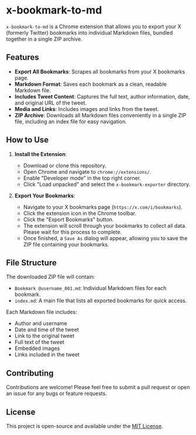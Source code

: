 # x-bookmark-to-md

`x-bookmark-to-md` is a Chrome extension that allows you to export your X (formerly Twitter) bookmarks into individual Markdown files, bundled together in a single ZIP archive.

## Features

-   **Export All Bookmarks**: Scrapes all bookmarks from your X bookmarks page.
-   **Markdown Format**: Saves each bookmark as a clean, readable Markdown file.
-   **Includes Tweet Content**: Captures the full text, author information, date, and original URL of the tweet.
-   **Media and Links**: Includes images and links from the tweet.
-   **ZIP Archive**: Downloads all Markdown files conveniently in a single ZIP file, including an index file for easy navigation.

## How to Use

1.  **Install the Extension**:
    *   Download or clone this repository.
    *   Open Chrome and navigate to `chrome://extensions/`.
    *   Enable "Developer mode" in the top right corner.
    *   Click "Load unpacked" and select the `x-bookmark-exporter` directory.

2.  **Export Your Bookmarks**:
    *   Navigate to your X bookmarks page (`https://x.com/i/bookmarks`).
    *   Click the extension icon in the Chrome toolbar.
    *   Click the "Export Bookmarks" button.
    *   The extension will scroll through your bookmarks to collect all data. Please wait for this process to complete.
    *   Once finished, a `Save As` dialog will appear, allowing you to save the ZIP file containing your bookmarks.

## File Structure

The downloaded ZIP file will contain:

-   `Bookmark @username_001.md`: Individual Markdown files for each bookmark.
-   `index.md`: A main file that lists all exported bookmarks for quick access.

Each Markdown file includes:
-   Author and username
-   Date and time of the tweet
-   Link to the original tweet
-   Full text of the tweet
-   Embedded images
-   Links included in the tweet

## Contributing

Contributions are welcome! Please feel free to submit a pull request or open an issue for any bugs or feature requests.

## License

This project is open-source and available under the [MIT License](LICENSE).